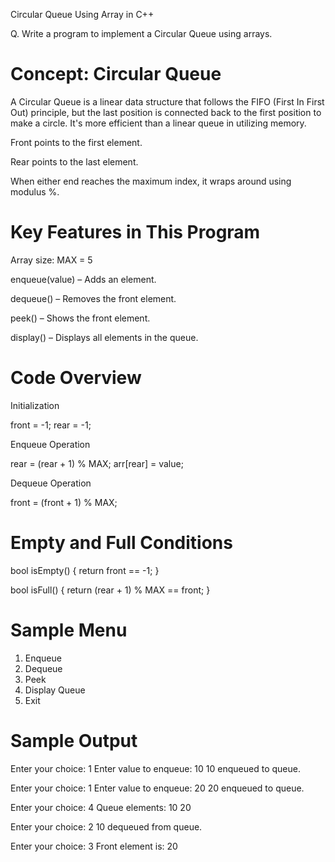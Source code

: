 Circular Queue Using Array in C++

Q. Write a program to implement a Circular Queue using arrays.

Concept: Circular Queue
=======================
A Circular Queue is a linear data structure that follows the FIFO (First In First Out) principle, but the last position is connected back to the first position to make a circle. It's more efficient than a linear queue in utilizing memory.

Front points to the first element.

Rear points to the last element.

When either end reaches the maximum index, it wraps around using modulus %.



Key Features in This Program
============================
Array size: MAX = 5

enqueue(value) – Adds an element.

dequeue() – Removes the front element.

peek() – Shows the front element.

display() – Displays all elements in the queue.



Code Overview
=============
Initialization

front = -1;
rear = -1;

Enqueue Operation

rear = (rear + 1) % MAX;
arr[rear] = value;

Dequeue Operation

front = (front + 1) % MAX;


Empty and Full Conditions
=========================
bool isEmpty() {
    return front == -1;
}

bool isFull() {
    return (rear + 1) % MAX == front;
}



Sample Menu
===========
1. Enqueue
2. Dequeue
3. Peek
4. Display Queue
5. Exit



Sample Output
=============
Enter your choice: 1
Enter value to enqueue: 10
10 enqueued to queue.

Enter your choice: 1
Enter value to enqueue: 20
20 enqueued to queue.

Enter your choice: 4
Queue elements: 10 20

Enter your choice: 2
10 dequeued from queue.

Enter your choice: 3
Front element is: 20